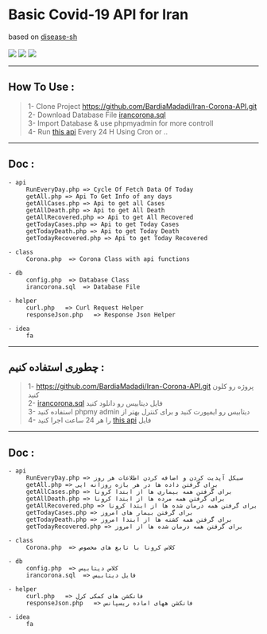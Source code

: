 # Basic Covid-19 API for Iran
based on [disease-sh](https://github.com/disease-sh/api"disease-sh")
<br/>
<br/>
![](https://img.shields.io/github/stars/BardiaMadadi/Iran-Corona-API.svg)
![](https://img.shields.io/github/forks/BardiaMadadi/Iran-Corona-API.svg)
![](https://img.shields.io/github/issues/BardiaMadadi/Iran-Corona-API.svg)


---------

## How To Use :
> 1- Clone Project https://github.com/BardiaMadadi/Iran-Corona-API.git
> <br/>
> 2- Download Database File [irancorona.sql](https://github.com/BardiaMadadi/Iran-Corona-API/blob/main/db/irancorona.sql"irancorona.sql")
> <br/>
> 3- Import Database & use phpmyadmin for more controll
> <br/>
> 4- Run [this api](httphttps://github.com/BardiaMadadi/Iran-Corona-API/blob/main/api/RunEveryDay.php:// "this api") Every 24 H Using Cron or ..
> <br/>
-----

## Doc :
    - api
    	 RunEveryDay.php => Cycle Of Fetch Data Of Today
    	 getAll.php => Api To Get Info of any days
    	 getAllCases.php => Api to get all Cases
    	 getAllDeath.php => Api to get All Death
    	 getAllRecovered.php => Api to get All Recovered 
    	 getTodayCases.php => Api to get Today Cases
    	 getTodayDeath.php => Api to get Today Death
    	 getTodayRecovered.php => Api to get Today Recovered
    
    - class
    	 Corona.php  => Corona Class with api functions 
    
    - db
    	 config.php  => Database Class
    	 irancorona.sql  => Database File
    
    - helper
    	 curl.php   => Curl Request Helper
    	 responseJson.php   => Response Json Helper
    
    - idea
    	 fa





---------

## چطوری استفاده کنیم :
> 1-  https://github.com/BardiaMadadi/Iran-Corona-API.git پروژه رو کلون کنید
> <br/>
> 2-  [irancorona.sql](https://github.com/BardiaMadadi/Iran-Corona-API/blob/main/db/irancorona.sql"irancorona.sql") فایل دیتابیس رو دانلود کنید 
> <br/>
> 3- استفاده کنید phpmy admin دیتابیس رو ایمپورت کنید و برای کنترل بهتر از
> <br/>
> 4- را هر 24 ساعت اجرا کنید [this api](httphttps://github.com/BardiaMadadi/Iran-Corona-API/blob/main/api/RunEveryDay.php:// "this api") فایل
> <br/>
-----

## Doc :
    - api
    	 RunEveryDay.php => سیکل آپدیت کردن و اضافه کردن اطلاعات هر روز
    	 getAll.php => برای گرفتن داده ها در هر بازه روزانه ایی
    	 getAllCases.php => برای گرفتن همه بیماری ها از ابتدا کرونا
    	 getAllDeath.php => برای گرفتن همه مرده ها از ابتدا کرونا
    	 getAllRecovered.php => برای گرفتن همه درمان شده ها از ابتدا کرونا
    	 getTodayCases.php => برای گرفتن بیمار های امروز
    	 getTodayDeath.php => برای گرفتن همه کشته ها از ابتدا امروز
    	 getTodayRecovered.php => برای گرفتن همه درمان شده ها از امروز
    
    - class
    	 Corona.php  => کلاس کرونا با تابع های مخصوص
    
    - db
    	 config.php  => کلاس دیتابیس
    	 irancorona.sql  => فایل دیتابیس
    
    - helper
    	 curl.php   => فانکشن های کمکی کرل
    	 responseJson.php   => فانکشن ههای اماده ریسپانس
    
    - idea
    	 fa

